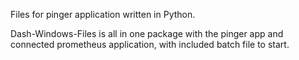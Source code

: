 Files for pinger application written in Python.

Dash-Windows-Files is all in one package with the pinger app and connected prometheus application,
with included batch file to start.
